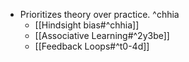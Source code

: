 - Prioritizes theory over practice. ^chhia
    - [[Hindsight bias#^chhia]]
    - [[Associative Learning#^2y3be]]
    - [[Feedback Loops#^t0-4d]]